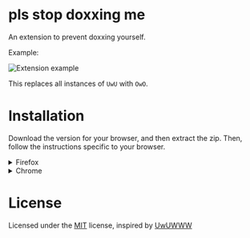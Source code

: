 # pls stop doxxing me

An extension to prevent doxxing yourself. 

Example:

![Extension example](https://i.imgur.com/BALIK0d.png)

This replaces all instances of `UwU` with `OwO`.

# Installation

Download the version for your browser, and then extract the zip. Then, follow the instructions specific to your browser.
<details>
  <summary>Firefox</summary>

1. Open `about:debugging` in a new tab.
2. Click the `This Firefox` button.
3. Click `Load Temporary Add-on...`, and navigate to your extracted zip.
4. Select the `manifest.json` file.
</details>
<details>
  <summary>Chrome</summary>

1. Open `chrome://extensions` in a new tab.
2. Enable developer mode in the top right corner.
3. Click the `Load unpacked` button.
4. Navigate to the folder containing your extracted zip, and select the extracted folder.
</details>

# License

Licensed under the [MIT](/LICENSE) license, inspired by [UwUWWW](https://github.com/honkling/UwUWWW)